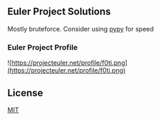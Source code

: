 ## Euler Project Solutions

Mostly bruteforce. Consider using [pypy](https://www.pypy.org/) for speed

### Euler Project Profile
![https://projecteuler.net/profile/f0ti.png](https://projecteuler.net/profile/f0ti.png)

## License

[MIT](https://opensource.org/licenses/MIT)
